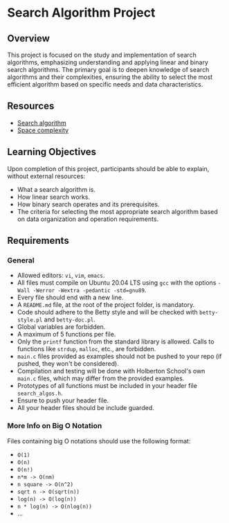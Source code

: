 # Search Algorithm Project

## Overview
This project is focused on the study and implementation of search algorithms, emphasizing understanding and applying linear and binary search algorithms. The primary goal is to deepen knowledge of search algorithms and their complexities, ensuring the ability to select the most efficient algorithm based on specific needs and data characteristics.

## Resources
- [Search algorithm](https://www.example.com/search_algorithm)
- [Space complexity](https://www.example.com/space_complexity)

## Learning Objectives
Upon completion of this project, participants should be able to explain, without external resources:

- What a search algorithm is.
- How linear search works.
- How binary search operates and its prerequisites.
- The criteria for selecting the most appropriate search algorithm based on data organization and operation requirements.

## Requirements
### General
- Allowed editors: `vi`, `vim`, `emacs`.
- All files must compile on Ubuntu 20.04 LTS using `gcc` with the options `-Wall -Werror -Wextra -pedantic -std=gnu89`.
- Every file should end with a new line.
- A `README.md` file, at the root of the project folder, is mandatory.
- Code should adhere to the Betty style and will be checked with `betty-style.pl` and `betty-doc.pl`.
- Global variables are forbidden.
- A maximum of 5 functions per file.
- Only the `printf` function from the standard library is allowed. Calls to functions like `strdup`, `malloc`, etc., are forbidden.
- `main.c` files provided as examples should not be pushed to your repo (if pushed, they won't be considered).
- Compilation and testing will be done with Holberton School's own `main.c` files, which may differ from the provided examples.
- Prototypes of all functions must be included in your header file `search_algos.h`.
- Ensure to push your header file.
- All your header files should be include guarded.

### More Info on Big O Notation
Files containing big O notations should use the following format:
- `O(1)`
- `O(n)`
- `O(n!)`
- `n*m -> O(nm)`
- `n square -> O(n^2)`
- `sqrt n -> O(sqrt(n))`
- `log(n) -> O(log(n))`
- `n * log(n) -> O(nlog(n))`
- …

